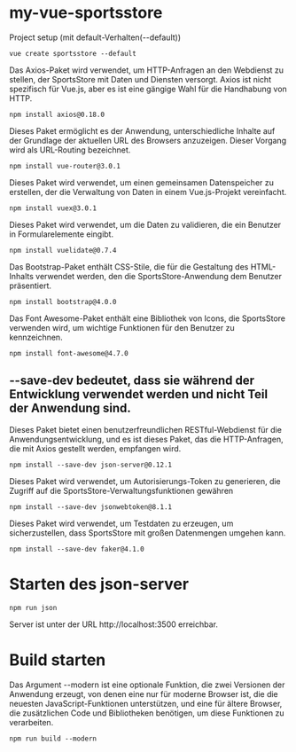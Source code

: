 # my-vue-sportsstore

Project setup (mit default-Verhalten(--default))
```
vue create sportsstore --default
```

Das Axios-Paket wird verwendet, um HTTP-Anfragen an den Webdienst zu stellen, der SportsStore mit Daten und Diensten versorgt. Axios ist nicht spezifisch für Vue.js, aber es ist eine gängige Wahl für die Handhabung von HTTP.
```
npm install axios@0.18.0
```

Dieses Paket ermöglicht es der Anwendung, unterschiedliche Inhalte auf der Grundlage der aktuellen URL des Browsers anzuzeigen. Dieser Vorgang wird als URL-Routing bezeichnet.
```
npm install vue-router@3.0.1
```

Dieses Paket wird verwendet, um einen gemeinsamen Datenspeicher zu erstellen, der die Verwaltung von Daten in einem Vue.js-Projekt vereinfacht.
```
npm install vuex@3.0.1
```

Dieses Paket wird verwendet, um die Daten zu validieren, die ein Benutzer in Formularelemente eingibt.
```
npm install vuelidate@0.7.4
```

Das Bootstrap-Paket enthält CSS-Stile, die für die Gestaltung des HTML-Inhalts verwendet werden, den die SportsStore-Anwendung dem Benutzer präsentiert.
```
npm install bootstrap@4.0.0
```

Das Font Awesome-Paket enthält eine Bibliothek von Icons, die SportsStore verwenden wird, um wichtige Funktionen für den Benutzer zu kennzeichnen.
```
npm install font-awesome@4.7.0
```

## --save-dev bedeutet, dass sie während der Entwicklung verwendet werden und nicht Teil der Anwendung sind.

Dieses Paket bietet einen benutzerfreundlichen RESTful-Webdienst für die Anwendungsentwicklung, und es ist dieses Paket, das die HTTP-Anfragen, die mit Axios gestellt werden, empfangen wird.
```
npm install --save-dev json-server@0.12.1
```

Dieses Paket wird verwendet, um Autorisierungs-Token zu generieren, die Zugriff auf die SportsStore-Verwaltungsfunktionen gewähren
```
npm install --save-dev jsonwebtoken@8.1.1
```

Dieses Paket wird verwendet, um Testdaten zu erzeugen, um sicherzustellen, dass SportsStore mit großen Datenmengen umgehen kann.
```
npm install --save-dev faker@4.1.0
```

# Starten des json-server
```
npm run json
```
Server ist unter der URL http://localhost:3500 erreichbar.

# Build starten
Das Argument --modern ist eine optionale Funktion, die zwei Versionen der Anwendung erzeugt, von denen eine nur für moderne Browser ist, die die neuesten JavaScript-Funktionen unterstützen, und eine für ältere Browser, die zusätzlichen Code und Bibliotheken benötigen, um diese Funktionen zu verarbeiten.
```
npm run build --modern
```